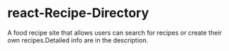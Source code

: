 # react-Recipe-Directory
A food recipe site that allows users can search for recipes or create their own recipes.Detailed info are in the description.
